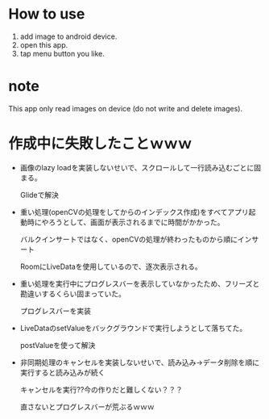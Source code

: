 # How to use
1. add image to android device.
2. open this app.
3. tap menu button you like.

# note
This app only read images on device (do not write and delete images).

# 作成中に失敗したことｗｗｗ
- 画像のlazy loadを実装しないせいで、スクロールして一行読み込むごとに固まる。

    Glideで解決

- 重い処理(openCVの処理をしてからのインデックス作成)をすべてアプリ起動時にやろうとして、画面が表示されるまでに時間がかかった。

    バルクインサートではなく、openCVの処理が終わったものから順にインサート

    RoomにLiveDataを使用しているので、逐次表示される。

- 重い処理を実行中にプログレスバーを表示していなかったため、フリーズと勘違いするくらい固まっていた。

    プログレスバーを実装

- LiveDataのsetValueをバックグラウンドで実行しようとして落ちてた。

    postValueを使って解決

- 非同期処理のキャンセルを実装しないせいで、読み込み→データ削除を順に実行すると読み込みが続く

    キャンセルを実行??今の作りだと難しくない？？？

    直さないとプログレスバーが荒ぶるｗｗｗ